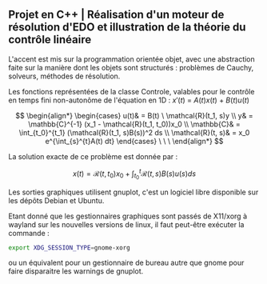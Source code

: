## Projet en C++ | Réalisation d'un moteur de résolution d'EDO et illustration de la théorie du contrôle linéaire

L'accent est mis sur la programmation orientée objet, avec une abstraction faite sur la manière dont les objets sont structurés : problèmes de Cauchy, solveurs, méthodes de résolution.

Les fonctions représentées de la classe Controle, valables pour le contrôle en temps fini non-autonôme de l'équation en 1D : $x'(t) \ = \ A(t) x(t) \ + \ B(t) u(t)$

$$
\begin{align*}
        \begin{cases}
            u(t)& = B(t) \ \mathcal{R}(t_1, s)y \\
            y& = \mathbb{C}^{-1} (x_1 - \mathcal{R}(t_1, t_0))x_0 \\
            \mathbb{C}& = \int_{t_0}^{t_1} (\mathcal{R}(t_1, s)B(s))^2 ds \\
            \mathcal{R}(t, s)& = x_0 e^{\int_{s}^{t}A(t) dt}
        \end{cases}  \ \ \  
\end{align*}
$$

La solution exacte de ce problème est donnée par :

$$ x(t) = \mathcal{R}(t, t_0) x_0 + \int_{t_0}^{t} \mathcal{R}(t,s)B(s) u(s) ds $$

Les sorties graphiques utilisent gnuplot, c'est un logiciel libre disponible sur les dépôts Debian et Ubuntu.

Etant donné que les gestionnaires graphiques sont passés de X11/xorg à wayland sur les nouvelles versions de linux, il faut peut-être exécuter la commande :
```sh
export XDG_SESSION_TYPE=gnome-xorg
```
ou un équivalent pour un gestionnaire de bureau autre que gnome pour faire disparaitre les warnings de gnuplot.
